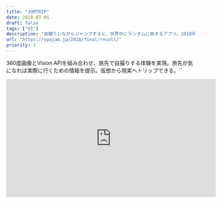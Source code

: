```yaml
---
title: "JUMTRIP"
date: 2018-07-05
draft: false
tags: ["UI"]
description: "自撮りしながらジャンプすると、世界中にランダムに旅するアプリ。2018年SPAJAM ハッカソンで優秀賞受賞。"
url: "https://spajam.jp/2018/final/result/"
priority: 1
---
```


360度画像とVision APIを組み合わせ、旅先で自撮りする体験を実現。旅先が気になれば実際に行くための情報を提示。仮想から現実へトリップできる。``

<iframe class="youtube" width="560" height="315" src="https://www.youtube.com/embed/jXVO8wrtdb8" frameborder="0" allow="accelerometer; autoplay; clipboard-write; encrypted-media; gyroscope; picture-in-picture" allowfullscreen></iframe>
